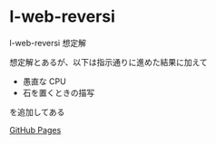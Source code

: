 # l-web-reversi

l-web-reversi 想定解

想定解とあるが、以下は指示通りに進めた結果に加えて

- 愚直な CPU
- 石を置くときの描写

を追加してある

[GitHub Pages](https://yawarakacream.github.io/l-web-reversi/)
